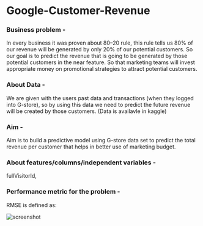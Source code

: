 #   Google-Customer-Revenue

### Business problem - 
In every business it was proven about 80–20 rule, this rule tells us 80% of our revenue will be generated by only 20% of our potential customers. So our goal is to predict the revenue that is going to be generated by those potential customers in the near feature. So that marketing teams will invest appropriate money on promotional strategies to attract potential customers.

### About Data - 
We are given with the users past data and transactions (when they logged into G-store), so by using this data we need to predict the future revenue will be created by those customers. (Data is availavle in kaggle)

### Aim - 
Aim is to build a predictive model using G-store data set to predict the total revenue per customer that helps in better use of marketing budget.

### About features/columns/independent variables - 
fullVisitorId, 

### Performance metric for the problem - 
RMSE is defined as:

![screenshot](https://miro.medium.com/v2/resize:fit:640/format:webp/1*RSYTYpqyGDYWPmI0rD8zqA.png)

